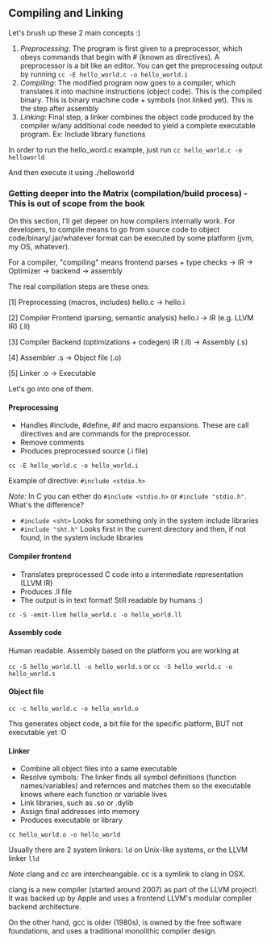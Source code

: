 ## Compiling and Linking

Let's brush up these 2 main concepts :)

1. *Preprocessing*: The program is first given to a preprocessor, which obeys commands that begin with # (known as directives).
A preprocessor is a bit like an editor. You can get the preprocessing output by running `cc -E hello_world.c -o hello_world.i`
2. *Compiling*: The modified program now goes to a compiler, which translates it into machine instructions (object code). This is the compiled
binary. This is binary machine code + symbols (not linked yet). This is the step after assembly
3. *Linking*: Final step, a linker combines the object code produced by the compiler w/any additional code needed to yield a complete
executable program. Ex: Include library functions

In order to run the hello_word.c example, just run
`cc hello_world.c -o helloworld`

And then execute it using ./helloworld

### Getting deeper into the Matrix (compilation/build process) - This is out of scope from the book

On this section, I'll get depeer on how compilers internally work. For developers, to compile means to go from source code to 
object code/binary/.jar/whatever format can be executed by some platform (jvm, my OS, whatever). 

For a compiler, "compiling" means frontend parses + type checks -> IR -> Optimizer -> backend -> assembly

The real compilation steps are these ones:

[1] Preprocessing (macros, includes)
    hello.c  →  hello.i

[2] Compiler Frontend (parsing, semantic analysis)
    hello.i  →  IR (e.g. LLVM IR) (.ll)

[3] Compiler Backend (optimizations + codegen)
    IR (.ll)      →  Assembly (.s)

[4] Assembler
    .s       →  Object file (.o)

[5] Linker
    .o       →  Executable


Let's go into one of them.

#### Preprocessing

- Handles #include, #define, #if and macro expansions. These are call directives and are commands for the preprocessor.
- Remove comments
- Produces preprocessed source (.i file)

`cc -E hello_world.c -o hello_world.i`

Example of directive: `#include <stdio.h>`

*Note:* In C you can either do `#include <stdio.h>` or `#include "stdio.h"`. What's the difference?

- `#include <sht>` Looks for something only in the system include libraries
- `#include "sht.h"` Looks first in the current directory and then, if not found, in the system include libraries

#### Compiler frontend

- Translates preprocessed C code into a intermediate representation (LLVM IR)
- Produces .ll file
- The output is in text format! Still readable by humans :)

`cc -S -emit-llvm hello_world.c -o hello_world.ll`


#### Assembly code

Human readable. Assembly based on the platform you are working at

`cc -S hello_world.ll -o hello_world.s` or `cc -S hello_world.c -o hello_world.s`

#### Object file

`cc -c hello_world.c -o hello_world.o`

This generates object code, a bit file for the specific platform, BUT not executable yet :O

#### Linker

- Combine all object files into a same executable
- Resolve symbols: The linker finds all symbol definitions (function names/variables) and refernces and
matches them so the executable knows where each function or variable lives
- Link libraries, such as .so or .dylib
- Assign final addresses into memory
- Produces executable or library

`cc hello_world.o -o hello_world`

Usually there are 2 system linkers: `ld` on Unix-like systems, or the LLVM linker `lld`


*Note* clang and cc are intercheangable. cc is a symlink to clang in OSX.

clang is a new compiler (started around 2007) as part of the LLVM project!. It was backed up by Apple
and uses a frontend LLVM's modular compiler backend architecture. 

On the other hand, gcc is older (1980s), is owned by the free software foundations, and uses a
traditional monolithic compiler design.

